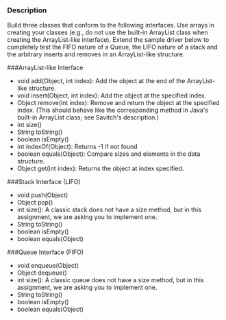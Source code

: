 ### Description
Build three classes that conform to the following interfaces. Use arrays in creating your classes (e.g., do not use the built-in ArrayList class when creating the ArrayList-like interface). Extend the sample driver below to completely test the FIFO nature of a Queue, the LIFO nature of a stack and the arbitrary inserts and removes in an ArrayList-like structure.

###ArrayList-like Interface

- void add(Object, int index):  Add the object at the end of the ArrayList-like structure.
- void insert(Object, int index):  Add the object at the specified index.
- Object remove(int index):  Remove and return the object at the specified index.  (This should behave like the corresponding method in Java's built-in ArrayList class; see Savitch's description.)
- int size()
- String toString()
- boolean isEmpty()
- int indexOf(Object):  Returns -1 if not found
- boolean equals(Object):  Compare sizes and elements in the data structure.
- Object get(int index):  Returns the object at index specified.

###Stack Interface (LIFO)

- void push(Object) 
- Object pop()
- int size():  A classic stack does not have a size method, but in this assignment, we are asking you to implement one.
- String toString()
- boolean isEmpty()
- boolean equals(Object)

###Queue Interface (FIFO)

- void enqueue(Object)
- Object dequeue()
- int size():  A classic queue does not have a size method, but in this assignment, we are asking you to implement one.
- String toString()
- boolean isEmpty()
- boolean equals(Object)
